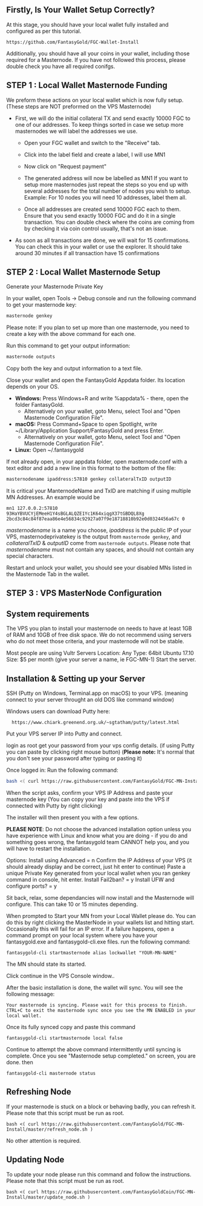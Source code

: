 ## Firstly, Is Your Wallet Setup Correctly?

At this stage, you should have your local wallet fully installed and configured as per this tutorial.
```
https://github.com/FantasyGold/FGC-Wallet-Install
```
Additionally, you should have all your coins in your wallet, including those required for a Masternode.
If you have not followed this process, please double check you have all required conifgs.

## STEP 1 : Local Wallet Masternode Funding

We preform these actions on your local wallet which is now fully setup.
  (These steps are NOT preformed on the VPS Masternode)

* First, we will do the initial collateral TX and send exactly 10000 FGC to one of our addresses. To keep things sorted in case we setup more masternodes we will label the addresses we use.

  - Open your FGC wallet and switch to the "Receive" tab.

  - Click into the label field and create a label, I will use MN1

  - Now click on "Request payment"

  - The generated address will now be labelled as MN1 If you want to setup more masternodes just repeat the steps so you end up with several addresses for the total number of nodes you wish to setup. Example: For 10 nodes you will need 10 addresses, label them all.

  - Once all addresses are created send 10000 FGC each to them. Ensure that you send exactly 10000 FGC and do it in a single transaction. You can double check where the coins are coming from by checking it via coin control usually, that's not an issue.

* As soon as all transactions are done, we will wait for 15 confirmations. You can check this in your wallet or use the explorer. It should take around 30 minutes if all transaction have 15 confirmations

## STEP 2 : Local Wallet Masternode Setup

Generate your Masternode Private Key

In your wallet, open Tools -> Debug console and run the following command to get your masternode key:

```bash
masternode genkey
```

Please note: If you plan to set up more than one masternode, you need to create a key with the above command for each one.

Run this command to get your output information:

```bash
masternode outputs
```

Copy both the key and output information to a text file.

Close your wallet and open the FantasyGold Appdata folder. Its location depends on your OS.

* **Windows:** Press Windows+R and write %appdata% - there, open the folder FantasyGold. 
  * Alternatively on your wallet, goto Menu, select Tool and "Open Masternode Configuration File".
* **macOS:** Press Command+Space to open Spotlight, write ~/Library/Application Support/FantasyGold and press Enter.  
  * Alternatively on your wallet, goto Menu, select Tool and "Open Masternode Configuration File".
* **Linux:** Open ~/.fantasygold

If not already open, in your appdata folder, open masternode.conf with a text editor and add a new line in this format to the bottom of the file:

```bash
masternodename ipaddress:57810 genkey collateralTxID outputID
```
It is critical your ManternodeName and TxID are matching if using multiple MN Addresses.
An example would be

```
mn1 127.0.0.2:57810 93HaYBVUCYjEMeeH1Y4sBGLALQZE1Yc1K64xiqgX37tGBDQL8Xg 2bcd3c84c84f87eaa86e4e56834c92927a07f9e18718810b92e0d0324456a67c 0
```

_masternodename_ is a name you choose, _ipaddress_ is the public IP of your VPS, masternodeprivatekey is the output from `masternode genkey`, and _collateralTxID_ & _outputID_ come from `masternode outputs`. Please note that _masternodename_ must not contain any spaces, and should not contain any special characters.

Restart and unlock your wallet, you should see your disabled MNs listed in the Masternode Tab in the wallet.

## STEP 3 : VPS MasterNode Configuration
## System requirements

The VPS you plan to install your masternode on needs to have at least 1GB of RAM and 10GB of free disk space. We do not recommend using servers who do not meet those criteria, and your masternode will not be stable.

Most people are using Vultr Servers
Location: Any
Type: 64bit Ubuntu 17.10
Size: $5 per month
(give your server a name, ie FGC-MN-1)
Start the server.

## Installation & Setting up your Server

SSH (Putty on Windows, Terminal.app on macOS) to your VPS.
  (meaning connect to your server throught an old DOS like command window)

Windows users can download Putty here: 
```
  https://www.chiark.greenend.org.uk/~sgtatham/putty/latest.html
```
Put your VPS server IP into Putty and connect.

login as root 
get your password from your vps config details.
(if using Putty you can paste by clicking right mouse button)
(**Please note:** It's normal that you don't see your password after typing or pasting it) 

Once logged in:
Run the following command:

```bash
bash <( curl https://raw.githubusercontent.com/FantasyGold/FGC-MN-Install/master/install.sh )
```

When the script asks, confirm your VPS IP Address and paste your masternode key (You can copy your key and paste into the VPS if connected with Putty by right clicking)

The installer will then present you with a few options.

**PLEASE NOTE**: Do not choose the advanced installation option unless you have experience with Linux and know what you are doing - if you do and something goes wrong, the fantasygold team CANNOT help you, and you will have to restart the installation.

Options:
Install using Advanced = n
Confirm the IP Address of your VPS (it should already display and be correct, just hit enter to continue)
Paste a unique Private Key generated from your local wallet when you ran genkey command in console, hit enter.
Install Fail2ban? = y
Install UFW and configure ports? = y

Sit back, relax, some dependancies will now install and the Masternode will configure.
This can take 10 or 15 minutes depending.

When prompted to Start your MN from your Local Wallet please do.
You can do this by right clicking the MasterNode in your wallets list and hitting start.
Occasionally this will fail for an IP error.
If a failure happens, open a command prompt on your local system where you have your fantasygold.exe and fantasygold-cli.exe files.
run the following command:

```
fantasygold-cli startmasternode alias lockwallet "YOUR-MN-NAME"
```
The MN should state its started.

Click continue in the VPS Console window..

After the basic installation is done, the wallet will sync. You will see the following message:

```
Your masternode is syncing. Please wait for this process to finish.
CTRL+C to exit the masternode sync once you see the MN ENABLED in your local wallet.
```

Once its fully synced copy and paste this command
```
fantasygold-cli startmasternode local false
```
Continue to attempt the above command intermittently until syncing is complete.
Once you see "Masternode setup completed." on screen, you are done.
then
```
fantasygold-cli masternode status
```


## Refreshing Node

If your masternode is stuck on a block or behaving badly, you can refresh it.
Please note that this script must be run as root.

```
bash <( curl https://raw.githubusercontent.com/FantasyGold/FGC-MN-Install/master/refresh_node.sh )
```

No other attention is required.

## Updating Node

To update your node please run this command and follow the instructions.
Please note that this script must be run as root.

```
bash <( curl https://raw.githubusercontent.com/FantasyGoldCoin/FGC-MN-Install/master/update_node.sh )
```

